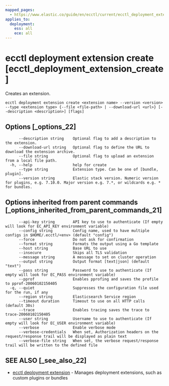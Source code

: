 ```yaml
---
mapped_pages:
  - https://www.elastic.co/guide/en/ecctl/current/ecctl_deployment_extension_create.html
applies_to:
  deployment:
    ess: all
    ece: all
---
```


# ecctl deployment extension create [ecctl_deployment_extension_create]

Creates an extension.

```
ecctl deployment extension create <extension name> --version <version> --type <extension type> {--file <file-path> | --download-url <url>} [--description <description>] [flags]
```


## Options [_options_22]

```
      --description string    Optional flag to add a description to the extension.
      --download-url string   Optional flag to define the URL to download the extension archive.
      --file string           Optional flag to upload an extension from a local file path.
  -h, --help                  help for create
      --type string           Extension type. Can be one of [bundle, plugin].
      --version string        Elastic stack version. Numeric version for plugins, e.g. 7.10.0. Major version e.g. 7.*, or wildcards e.g. * for bundles.
```


## Options inherited from parent commands [_options_inherited_from_parent_commands_21]

```
      --api-key string        API key to use to authenticate (If empty will look for EC_API_KEY environment variable)
      --config string         Config name, used to have multiple configs in $HOME/.ecctl/<env> (default "config")
      --force                 Do not ask for confirmation
      --format string         Formats the output using a Go template
      --host string           Base URL to use
      --insecure              Skips all TLS validation
      --message string        A message to set on cluster operation
      --output string         Output format [text|json] (default "text")
      --pass string           Password to use to authenticate (If empty will look for EC_PASS environment variable)
      --pprof                 Enables pprofing and saves the profile to pprof-20060102150405
  -q, --quiet                 Suppresses the configuration file used for the run, if any
      --region string         Elasticsearch Service region
      --timeout duration      Timeout to use on all HTTP calls (default 30s)
      --trace                 Enables tracing saves the trace to trace-20060102150405
      --user string           Username to use to authenticate (If empty will look for EC_USER environment variable)
      --verbose               Enable verbose mode
      --verbose-credentials   When set, Authorization headers on the request/response trail will be displayed as plain text
      --verbose-file string   When set, the verbose request/response trail will be written to the defined file
```


## SEE ALSO [_see_also_22]

* [ecctl deployment extension](/reference/ecctl_deployment_extension.md)	 - Manages deployment extensions, such as custom plugins or bundles


